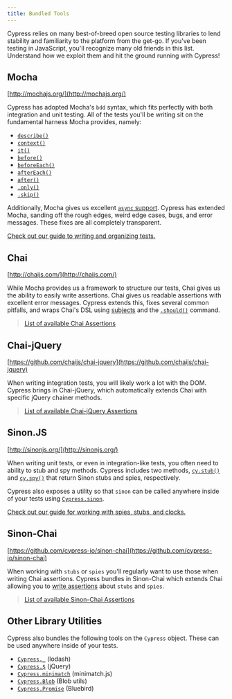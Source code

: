 ```yaml
---
title: Bundled Tools
---
```


<Alert type="info">

Cypress relies on many best-of-breed open source testing libraries to lend stability and familiarity to the platform from the get-go. If you've been testing in JavaScript, you'll recognize many old friends in this list. Understand how we exploit them and hit the ground running with Cypress!

</Alert>

## Mocha

<Icon name="github"></Icon> [http://mochajs.org/](http://mochajs.org/)

Cypress has adopted Mocha's `bdd` syntax, which fits perfectly with both integration and unit testing. All of the tests you'll be writing sit on the fundamental harness Mocha provides, namely:

- [`describe()`](http://mochajs.org/#bdd)
- [`context()`](http://mochajs.org/#bdd)
- [`it()`](http://mochajs.org/#bdd)
- [`before()`](http://mochajs.org/#hooks)
- [`beforeEach()`](http://mochajs.org/#hooks)
- [`afterEach()`](http://mochajs.org/#hooks)
- [`after()`](http://mochajs.org/#hooks)
- [`.only()`](http://mochajs.org/#exclusive-tests)
- [`.skip()`](http://mochajs.org/#exclusive-tests)

Additionally, Mocha gives us excellent [`async` support](http://mochajs.org/#asynchronous-code). Cypress has extended Mocha, sanding off the rough edges, weird edge cases, bugs, and error messages. These fixes are all completely transparent.

<Alert type="info">

[Check out our guide to writing and organizing tests.](/guides/core-concepts/writing-and-organizing-tests)

</Alert>

## Chai

<Icon name="github"></Icon> [http://chaijs.com/](http://chaijs.com/)

While Mocha provides us a framework to structure our tests, Chai gives us the ability to easily write assertions. Chai gives us readable assertions with excellent error messages. Cypress extends this, fixes several common pitfalls, and wraps Chai's DSL using [subjects](/guides/core-concepts/introduction-to-cypress#Assertions) and the [`.should()`](/api/commands/should) command.

> <Icon name="chevron-right"></Icon> [List of available Chai Assertions](/guides/references/assertions#Chai)

## Chai-jQuery

<Icon name="github"></Icon> [https://github.com/chaijs/chai-jquery](https://github.com/chaijs/chai-jquery)

When writing integration tests, you will likely work a lot with the DOM. Cypress brings in Chai-jQuery, which automatically extends Chai with specific jQuery chainer methods.

> <Icon name="chevron-right"></Icon> [List of available Chai-jQuery Assertions](/guides/references/assertions#Chai-jQuery)

## Sinon.JS

<Icon name="github"></Icon> [http://sinonjs.org/](http://sinonjs.org/)

When writing unit tests, or even in integration-like tests, you often need to ability to stub and spy methods. Cypress includes two methods, [`cy.stub()`](/api/commands/stub) and [`cy.spy()`](/api/commands/spy) that return Sinon stubs and spies, respectively.

Cypress also exposes a utility so that `sinon` can be called anywhere inside of your tests using [`Cypress.sinon`](/api/utilities/sinon).

<Alert type="info">

[Check out our guide for working with spies, stubs, and clocks.](/guides/guides/stubs-spies-and-clocks)

</Alert>

## Sinon-Chai

<Icon name="github"></Icon> [https://github.com/cypress-io/sinon-chai](https://github.com/cypress-io/sinon-chai)

When working with `stubs` or `spies` you'll regularly want to use those when writing Chai assertions. Cypress bundles in Sinon-Chai which extends Chai allowing you to [write assertions](https://github.com/cypress-io/sinon-chai) about `stubs` and `spies`.

> <Icon name="chevron-right"></Icon> [List of available Sinon-Chai Assertions](/guides/references/assertions#Sinon-Chai)

## Other Library Utilities

Cypress also bundles the following tools on the `Cypress` object. These can be used anywhere inside of your tests.

- [`Cypress._`](/api/utilities/_) (lodash)
- [`Cypress.$`](/api/utilities/$) (jQuery)
- [`Cypress.minimatch`](/api/utilities/minimatch) (minimatch.js)
- [`Cypress.Blob`](/api/utilities/blob) (Blob utils)
- [`Cypress.Promise`](/api/utilities/promise) (Bluebird)
